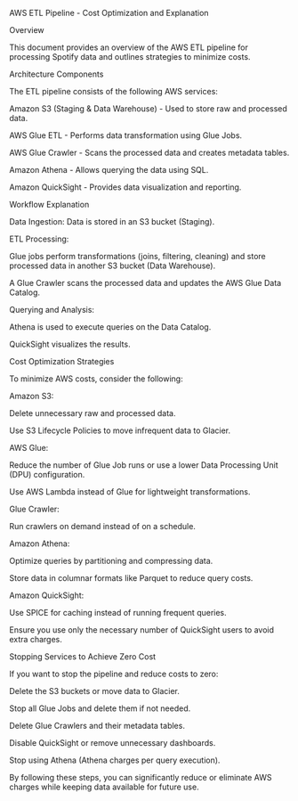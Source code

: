 AWS ETL Pipeline - Cost Optimization and Explanation

Overview

This document provides an overview of the AWS ETL pipeline for processing Spotify data and outlines strategies to minimize costs.

Architecture Components

The ETL pipeline consists of the following AWS services:

Amazon S3 (Staging & Data Warehouse) - Used to store raw and processed data.

AWS Glue ETL - Performs data transformation using Glue Jobs.

AWS Glue Crawler - Scans the processed data and creates metadata tables.

Amazon Athena - Allows querying the data using SQL.

Amazon QuickSight - Provides data visualization and reporting.

Workflow Explanation

Data Ingestion: Data is stored in an S3 bucket (Staging).

ETL Processing:

Glue jobs perform transformations (joins, filtering, cleaning) and store processed data in another S3 bucket (Data Warehouse).

A Glue Crawler scans the processed data and updates the AWS Glue Data Catalog.

Querying and Analysis:

Athena is used to execute queries on the Data Catalog.

QuickSight visualizes the results.

Cost Optimization Strategies

To minimize AWS costs, consider the following:

Amazon S3:

Delete unnecessary raw and processed data.

Use S3 Lifecycle Policies to move infrequent data to Glacier.

AWS Glue:

Reduce the number of Glue Job runs or use a lower Data Processing Unit (DPU) configuration.

Use AWS Lambda instead of Glue for lightweight transformations.

Glue Crawler:

Run crawlers on demand instead of on a schedule.

Amazon Athena:

Optimize queries by partitioning and compressing data.

Store data in columnar formats like Parquet to reduce query costs.

Amazon QuickSight:

Use SPICE for caching instead of running frequent queries.

Ensure you use only the necessary number of QuickSight users to avoid extra charges.

Stopping Services to Achieve Zero Cost

If you want to stop the pipeline and reduce costs to zero:

Delete the S3 buckets or move data to Glacier.

Stop all Glue Jobs and delete them if not needed.

Delete Glue Crawlers and their metadata tables.

Disable QuickSight or remove unnecessary dashboards.

Stop using Athena (Athena charges per query execution).

By following these steps, you can significantly reduce or eliminate AWS charges while keeping data available for future use.

